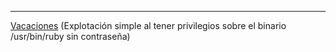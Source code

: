 
------------------
[Vacaciones](/Maquinas%20De%20Dockerlabs/Maquinas%20Faciles/Vacaciones.md) (Explotación simple al tener privilegios sobre el binario /usr/bin/ruby sin contraseña)